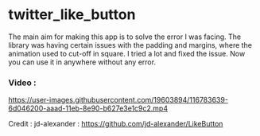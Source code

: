 # twitter_like_button

The main aim for making this app is to solve the error I was facing. The library was having certain issues with the padding and margins, where the animation used to cut-off in square.
I tried a lot and fixed the issue. Now you can use it in anywhere without any error.

### Video : 
https://user-images.githubusercontent.com/19603894/116783639-6d046200-aaad-11eb-8e90-b627e3e1c9c2.mp4

Credit : jd-alexander : https://github.com/jd-alexander/LikeButton
